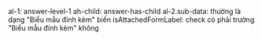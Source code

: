 al-1: answer-level-1
ah-child: answer-has-child
al-2.sub-data: thường là dạng "Biểu mẫu đính kèm"
biến isAttachedFormLabel: check có phải trường "Biểu mẫu đính kèm" không
